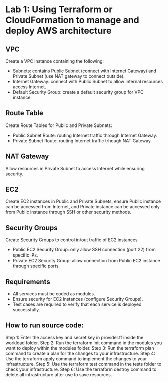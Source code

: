 # Lab 1: Using Terraform or CloudFormation to manage and deploy AWS architecture

## VPC
Create a VPC instance containing the following:
+ Subnets: contains Public Subnet (connect with Internet Gateway) and Private Subnet (use NAT gateway to connect outside).
+ Internet Gateway: connect with Public Subnet to allow internal resources access Internet.
+ Default Security Group: create a default security group for VPC instance.

## Route Table
Create Route Tables for Public and Private Subnets:
+ Public Subnet Route: routing Internet traffic through Internet Gateway.
+ Private Subnet Route: routing Internet traffic trhough NAT Gateway.

## NAT Gateway
Allow resources in Private Subnet to access Internet while ensuring security.

## EC2
Create EC2 instances in Public and Private Subnets, ensure Public instance can be accessed from Internet, and Private instance can be accessed only from Public instance through SSH or other security methods.

## Security Groups
Create Security Groups to control in/out traffic of EC2 instances
+ Public EC2 Security Group: only allow SSH connection (port 22) from specific IPs.
+ Private EC2 Security Group: allow connection from Public EC2 instance through specific ports.

## Requirements
+ All services must be coded as modules.
+ Ensure security for EC2 instances (configure Security Groups).
+ Test cases are required to verify that each service is deployed successfully.

## How to run source code:
Step 1: Enter the access key and secret key in provider.tf inside the workload folder.
Step 2: Run the terraform init command in the modules you want to deploy within the modules folder.
Step 3: Run the terraform plan command to create a plan for the changes to your infrastructure.
Step 4: Use the terraform apply command to implement the changes to your infrastructure.
Step 5: Use the terraform test command in the tests folder to check your infrastructure.
Step 6: Use the terraform destroy command to delete all infrastructure after use to save resources.
